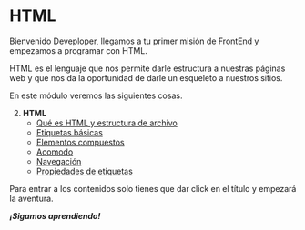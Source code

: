 # HTML

Bienvenido Deveploper, llegamos a tu primer misión de FrontEnd y empezamos a programar con HTML.

HTML es el lenguaje que nos permite darle estructura a nuestras páginas web y que nos da la oportunidad de darle un esqueleto a nuestros sitios.

En este módulo veremos las siguientes cosas.

2. **HTML**
    - [Qué es HTML y estructura de archivo](./temario/1.-queEsHMTL.md)
	- [Etiquetas básicas](./temario/2.-etiquetasBasicas.md)
	- [Elementos compuestos](./temario/3.-elementosCompuestos.md)
	- [Acomodo](./temario/4.-acomodo.md)
	- [Navegación](./temario/5.-navegacion.md)
    - [Propiedades de etiquetas](./temario/6.-propiedades.md)

Para entrar a los contenidos solo tienes que dar click en el título y empezará la aventura.

***¡Sigamos aprendiendo!***
